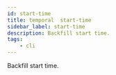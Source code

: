 ```yaml
---
id: start-time
title: temporal  start-time
sidebar_label: start-time
description: Backfill start time.
tags:
    - cli
---
```


Backfill start time.
